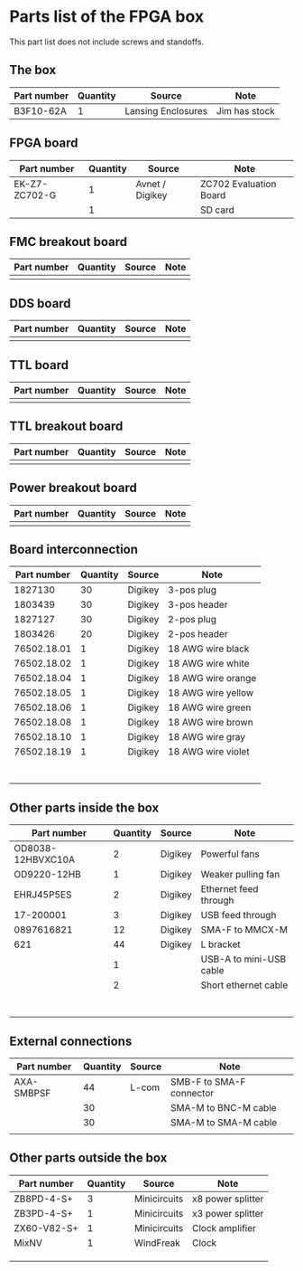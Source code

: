 # Parts list of the FPGA box

This part list does not include screws and standoffs.

## The box

|        Part number|Quantity|            Source|                  Note|
|-------------------|--------|------------------|----------------------|
|          B3F10-62A|       1|Lansing Enclosures|         Jim has stock|


## FPGA board

|        Part number|Quantity|         Source|                  Note|
|-------------------|--------|---------------|----------------------|
|      EK-Z7-ZC702-G|       1|Avnet / Digikey|ZC702 Evaluation Board|
|                   |       1|               |               SD card|

## FMC breakout board

|        Part number|Quantity|         Source|                  Note|
|-------------------|--------|---------------|----------------------|
|                   |       |               |               |

## DDS board

|        Part number|Quantity|         Source|                  Note|
|-------------------|--------|---------------|----------------------|
|                   |       |               |               |

## TTL board

|        Part number|Quantity|         Source|                  Note|
|-------------------|--------|---------------|----------------------|
|                   |       |               |               |

## TTL breakout board

|        Part number|Quantity|         Source|                  Note|
|-------------------|--------|---------------|----------------------|
|                   |       |               |               |

## Power breakout board

|        Part number|Quantity|         Source|                  Note|
|-------------------|--------|---------------|----------------------|
|                   |       |               |               |

## Board interconnection

|        Part number|Quantity|         Source|                  Note|
|-------------------|--------|---------------|----------------------|
|            1827130|      30|        Digikey|            3-pos plug|
|            1803439|      30|        Digikey|          3-pos header|
|            1827127|      30|        Digikey|            2-pos plug|
|            1803426|      20|        Digikey|          2-pos header|
|        76502.18.01|       1|        Digikey|     18 AWG wire black|
|        76502.18.02|       1|        Digikey|     18 AWG wire white|
|        76502.18.04|       1|        Digikey|    18 AWG wire orange|
|        76502.18.05|       1|        Digikey|    18 AWG wire yellow|
|        76502.18.06|       1|        Digikey|     18 AWG wire green|
|        76502.18.08|       1|        Digikey|     18 AWG wire brown|
|        76502.18.10|       1|        Digikey|      18 AWG wire gray|
|        76502.18.19|       1|        Digikey|    18 AWG wire violet|
|         |       |        |           |
|         |       |        |           |
|         |       |        |           |
|         |       |        |           |
|         |       |        |           |
|         |       |        |           |
|         |       |        |           |

## Other parts inside the box

|        Part number|Quantity|         Source|                   Note|
|-------------------|--------|---------------|-----------------------|
|  OD8038-12HBVXC10A|       2|        Digikey|          Powerful fans|
|        OD9220-12HB|       1|        Digikey|     Weaker pulling fan|
|         EHRJ45P5ES|       2|        Digikey|  Ethernet feed through|
|          17-200001|       3|        Digikey|       USB feed through|
|         0897616821|      12|        Digikey|        SMA-F to MMCX-M|
|                621|      44|        Digikey|              L bracket|
|                   |       1|               |USB-A to mini-USB cable|
|                   |       2|               |   Short ethernet cable|
|  |       |               |               |
|  |       |               |               |
|  |       |               |               |
|  |       |               |               |
|  |       |               |               |
|  |       |               |               |
|  |       |               |               |

## External connections

|        Part number|Quantity|         Source|                    Note|
|-------------------|--------|---------------|------------------------|
|         AXA-SMBPSF|      44|          L-com|SMB-F to SMA-F connector|
|             <TODO>|      30|               |    SMA-M to BNC-M cable|
|             <TODO>|      30|               |    SMA-M to SMA-M cable|
|                   |       |               |               |

## Other parts outside the box

|        Part number|Quantity|         Source|                  Note|
|-------------------|--------|---------------|----------------------|
|         ZB8PD-4-S+|       3|   Minicircuits|     x8 power splitter|
|         ZB3PD-4-S+|       1|   Minicircuits|     x3 power splitter|
|        ZX60-V82-S+|       1|   Minicircuits|       Clock amplifier|
|              MixNV|       1|      WindFreak|                 Clock|
|                   |       |               |               |
|                   |       |               |               |
|                   |       |               |               |
